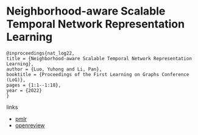 # Neighborhood-aware Scalable Temporal Network Representation Learning

```
@inproceedings{nat_log22,
title = {Neighborhood-aware Scalable Temporal Network Representation Learning},
author = {Luo, Yuhong and Li, Pan},
booktitle = {Proceedings of the First Learning on Graphs Conference (LoG)},
pages = {1:1--1:18},
year = {2022}
}
```

links
- [pmlr](https://proceedings.mlr.press/v198/luo22a.html)
- [openreview](https://openreview.net/forum?id=EPUtNe7a9ta)
